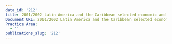 ```yaml
---
data_id: '212'
title: 2001/2002 Latin America and the Caribbean selected economic and social data
Document URL: 2001/2002 Latin America and the Caribbean selected economic and social data
Practice Area:
  - ''
publications_slug: '212'
---
```

